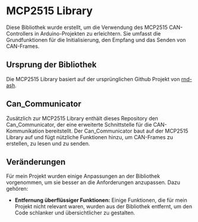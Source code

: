 # MCP2515 Library

Diese Bibliothek wurde erstellt, um die Verwendung des MCP2515 CAN-Controllers in Arduino-Projekten zu erleichtern. Sie umfasst die Grundfunktionen für die Initialisierung, den Empfang und das Senden von CAN-Frames.

## Ursprung der Bibliothek

Die MCP2515 Library basiert auf der ursprünglichen Github Projekt von [rnd-ash]([https://link-zur-originalen-bibliothek.com](https://github.com/rnd-ash/W203-canbus/tree/master/ARDUINO_CODE)).

## Can_Communicator

Zusätzlich zur MCP2515 Library enthält dieses Repository den Can_Communicator, der eine erweiterte Schnittstelle für die CAN-Kommunikation bereitstellt. Der Can_Communicator baut auf der MCP2515 Library auf und fügt nützliche Funktionen hinzu, um CAN-Frames zu erstellen, zu lesen und zu senden.

## Veränderungen

Für mein Projekt wurden einige Anpassungen an der Bibliothek vorgenommen, um sie besser an die Anforderungen anzupassen. Dazu gehören:

- **Entfernung überflüssiger Funktionen:** Einige Funktionen, die für mein Projekt nicht relevant waren, wurden aus der Bibliothek entfernt, um den Code schlanker und übersichtlicher zu gestalten.

